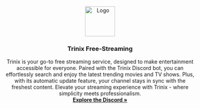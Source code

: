 <a name="readme-top"></a>
<!-- PROJECT LOGO -->
<br />
<div align="center">
  <a href="https://github.com/MaxieDev/Trinix/">
    <img src="https://cdn.discordapp.com/attachments/1187754883303084159/1194520502081966110/Untitled_design2.png" alt="Logo" width="80" height="80">
  </a>

  <h3 align="center">Trinix Free-Streaming</h3>

  <p align="center">
    Trinix is your go-to free streaming service, designed to make entertainment accessible for everyone. Paired with the Trinix Discord bot, you can effortlessly search and enjoy the latest trending movies and TV shows. Plus, with its automatic update feature, your channel stays in sync with the freshest content. Elevate your streaming experience with Trinix - where simplicity meets professionalism.
    <br />
    <a href="https://discord.gg/rySbUJS64t"><strong>Explore the Discord »</strong></a>
    <br />
    <br />
  </p>
</div>
